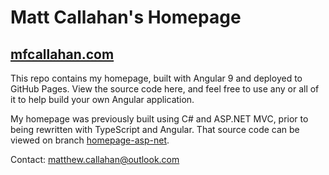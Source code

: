 # Matt Callahan's Homepage

## [mfcallahan.com](https://mfcallahan.com)

This repo contains my homepage, built with Angular 9 and deployed to GitHub Pages. View the source code here, and feel free to use any or all of it to help build your own Angular application.

My homepage was previously built using C# and ASP.NET MVC, prior to being rewritten with TypeScript and Angular. That source code can be viewed on branch [homepage-asp-net](https://github.com/mfcallahan/Homepage/tree/homepage-asp-net).

Contact: matthew.callahan@outlook.com

